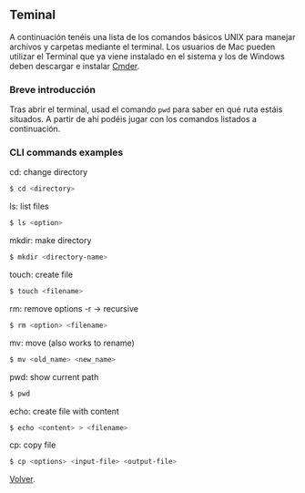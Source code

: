 ## Teminal

A continuación tenéis una lista de los comandos básicos UNIX para manejar archivos y carpetas mediante el terminal. Los usuarios de Mac pueden utilizar el Terminal que ya viene instalado en el sistema y los de Windows deben descargar e instalar [Cmder](http://cmder.net).

### Breve introducción

Tras abrir el terminal, usad el comando `pwd` para saber en qué ruta estáis situados.
A partir de ahí podéis jugar con los comandos listados a continuación.

### CLI commands examples

cd: change directory

```sh
$ cd <directory>
```

ls: list files

```sh
$ ls <option>
```

mkdir: make directory

```sh
$ mkdir <directory-name>
```

touch: create file

```sh
$ touch <filename>
```

rm: remove
options
-r -> recursive

```sh
$ rm <option> <filename>
```

mv: move (also works to rename)

```sh
$ mv <old_name> <new_name>
```

pwd: show current path

```sh
$ pwd
```

echo: create file with content

```sh
$ echo <content> > <filename>
```

cp: copy file

```sh
$ cp <options> <input-file> <output-file>
```

[Volver](../../course/setup.md).
